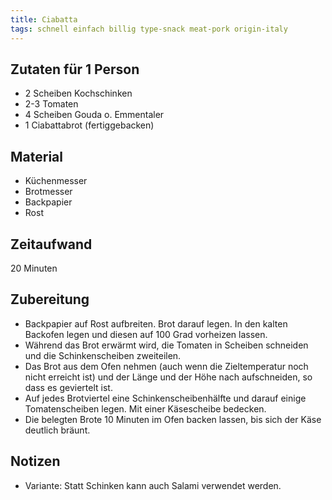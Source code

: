 ```yaml
---
title: Ciabatta
tags: schnell einfach billig type-snack meat-pork origin-italy
---
```


## Zutaten für 1 Person
* 2 Scheiben Kochschinken
* 2-3 Tomaten
* 4 Scheiben Gouda o. Emmentaler
* 1 Ciabattabrot (fertiggebacken)

## Material
* Küchenmesser
* Brotmesser
* Backpapier
* Rost

## Zeitaufwand
 20 Minuten

## Zubereitung
* Backpapier auf Rost aufbreiten. Brot darauf legen. In den kalten
  Backofen legen und diesen auf 100 Grad vorheizen lassen.
* Während das Brot erwärmt wird, die Tomaten in Scheiben schneiden und
  die Schinkenscheiben zweiteilen.
* Das Brot aus dem Ofen nehmen (auch wenn die Zieltemperatur noch nicht
  erreicht ist) und der Länge und der Höhe nach aufschneiden, so dass es
  geviertelt ist.
* Auf jedes Brotviertel eine Schinkenscheibenhälfte und darauf einige
  Tomatenscheiben legen. Mit einer Käsescheibe bedecken.
* Die belegten Brote 10 Minuten im Ofen backen lassen, bis sich der Käse
  deutlich bräunt.

## Notizen
* Variante: Statt Schinken kann auch Salami verwendet werden.

